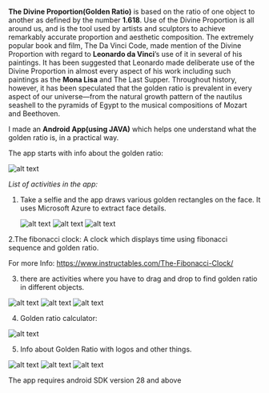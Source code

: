 **The Divine Proportion(Golden Ratio)** is based on the ratio of one object to another as defined by the number **1.618**. Use of the Divine Proportion is all around us, and is the tool used by artists and sculptors to achieve remarkably accurate proportion and aesthetic composition. The extremely popular book and film, The Da Vinci Code, made mention of the Divine Proportion with regard to **Leonardo da Vinci**’s use of it in several of his paintings. It has been suggested that Leonardo made deliberate use of the Divine Proportion in almost every aspect of his work including such paintings as the **Mona Lisa** and The Last Supper. Throughout history, however, it has been speculated that the golden ratio is prevalent in every aspect of our universe—from the natural growth pattern of the nautilus seashell to the pyramids of Egypt to the musical compositions of Mozart and Beethoven.


I made an **Android App(using JAVA)** which helps one understand what the golden ratio is, in a practical way.

The app starts with info about the golden ratio: 

![alt text](http://url/to/img.png)

*List of activities in the app:*

1. Take a selfie and the app draws various golden rectangles on the face. It uses Microsoft Azure to extract face details.

   ![alt text](http://url/to/img.png)  ![alt text](http://url/to/img.png)  ![alt text](http://url/to/img.png)


2.The fibonacci clock: A clock which displays time using fibonacci sequence and golden ratio. 
  
  For more Info: https://www.instructables.com/The-Fibonacci-Clock/

3. there are activities where you have to drag and drop to find golden ratio in different objects.

![alt text](http://url/to/img.png)  ![alt text](http://url/to/img.png)  ![alt text](http://url/to/img.png)

4. Golden ratio calculator:

![alt text](http://url/to/img.png)  

5. Info about Golden Ratio with logos and other things.

![alt text](http://url/to/img.png)  ![alt text](http://url/to/img.png)  ![alt text](http://url/to/img.png)


The app requires android SDK version 28 and above

